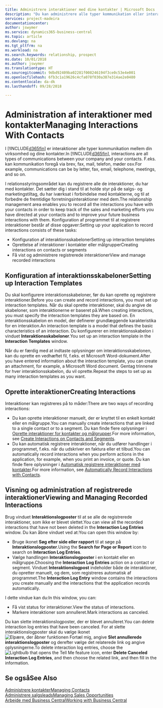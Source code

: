 ```yaml
---
title: Administrere interaktioner med dine kontakter | Microsoft Docs
description: "Du kan administrere alle typer kommunikation eller interaktioner mellem din virksomhed og dine kontakter, f.eks. kommunikation via brev, telefon, møder osv."
services: project-madeira
documentationcenter: 
author: jswymer
ms.service: dynamics365-business-central
ms.topic: article
ms.devlang: na
ms.tgt_pltfrm: na
ms.workload: na
ms.search.keywords: relationship, prospect
ms.date: 10/01/2018
ms.author: jswymer
ms.translationtype: HT
ms.sourcegitcommit: 9dbd92409ba02281f008246194f3ce0c53e4e001
ms.openlocfilehash: 6fb3c1a19626c4cfa078f030a387e314ae2e0480
ms.contentlocale: da-dk
ms.lasthandoff: 09/28/2018

---
```

# <a name="managing-interactions-with-contacts"></a><span data-ttu-id="50e0f-103">Administration af interaktioner med kontakter</span><span class="sxs-lookup"><span data-stu-id="50e0f-103">Managing Interactions With Contacts</span></span>
<span data-ttu-id="50e0f-104">I [!INCLUDE[d365fin](includes/d365fin_md.md)] er interaktioner alle typer kommunikation mellem din virksomhed og dine kontakter.</span><span class="sxs-lookup"><span data-stu-id="50e0f-104">In [!INCLUDE[d365fin](includes/d365fin_md.md)], interactions are all types of communications between your company and your contacts.</span></span> <span data-ttu-id="50e0f-105">F.eks. kan kommunikation foregå via brev, fax, mail, telefon, møder osv.</span><span class="sxs-lookup"><span data-stu-id="50e0f-105">For example, communications can be by letter, fax, email, telephone, meetings, and so on.</span></span>

<span data-ttu-id="50e0f-106">I relationsstyringsområdet kan du registrere alle de interaktioner, du har med kontakter. Det sætter dig i stand til at holde styr på de salgs- og marketingstiltag, du har iværksat i forbindelse med kontakterne, og til at forbedre de fremtidige forretningsinteraktioner med dem.</span><span class="sxs-lookup"><span data-stu-id="50e0f-106">The relationship management area enables you to record all the interactions you have with your contacts in order to keep track of the sales and marketing efforts you have directed at your contacts and to improve your future business interactions with them.</span></span> <span data-ttu-id="50e0f-107">Konfiguration af programmet til at registrere interaktioner består af disse opgaver:</span><span class="sxs-lookup"><span data-stu-id="50e0f-107">Setting up your application to record interactions consists of these tasks:</span></span>

* <span data-ttu-id="50e0f-108">Konfiguration af interaktionsskabeloner</span><span class="sxs-lookup"><span data-stu-id="50e0f-108">Setting up interaction templates</span></span>  
* <span data-ttu-id="50e0f-109">Oprettelse af interaktioner i kontakter eller målgrupper</span><span class="sxs-lookup"><span data-stu-id="50e0f-109">Creating interactions on contacts or segments</span></span>  
* <span data-ttu-id="50e0f-110">Få vist og administrere registrerede interaktioner</span><span class="sxs-lookup"><span data-stu-id="50e0f-110">View and manage recorded interactions</span></span>  

##  <a name="setting-up-interaction-templates"></a><span data-ttu-id="50e0f-111">Konfiguration af interaktionsskabeloner</span><span class="sxs-lookup"><span data-stu-id="50e0f-111">Setting up Interaction Templates</span></span>
<span data-ttu-id="50e0f-112">Du skal konfigurere interaktionsskabeloner, før du kan oprette og registrere interaktioner.</span><span class="sxs-lookup"><span data-stu-id="50e0f-112">Before you can create and record interactions, you must set up interaction templates.</span></span> <span data-ttu-id="50e0f-113">Når du skal oprette interaktioner, skal du angive de skabeloner, som interaktionerne er baseret på.</span><span class="sxs-lookup"><span data-stu-id="50e0f-113">When creating interactions, you must specify the interaction templates they are based on.</span></span> <span data-ttu-id="50e0f-114">En interaktionsskabelon en model, der definerer grundlæggende karakteristika for en interaktion.</span><span class="sxs-lookup"><span data-stu-id="50e0f-114">An interaction template is a model that defines the basic characteristics of an interaction.</span></span>
<span data-ttu-id="50e0f-115">Du konfigurerer en interaktionsskabelon i vinduet **Interaktionsskabeloner**.</span><span class="sxs-lookup"><span data-stu-id="50e0f-115">You set up an interaction template in the **Interaction Templates** window.</span></span>

<span data-ttu-id="50e0f-116">Når du er færdig med at indtaste oplysninger om interaktionsskabelonen, kan du oprette en vedhæftet fil, f.eks. et Microsoft Word-dokument.</span><span class="sxs-lookup"><span data-stu-id="50e0f-116">After you have entered information about the interaction template, you can create an attachment, for example, a Microsoft Word document.</span></span> <span data-ttu-id="50e0f-117">Gentag trinnene for hver interaktionsskabelon, du vil oprette.</span><span class="sxs-lookup"><span data-stu-id="50e0f-117">Repeat the steps to set up as many interaction templates as you want.</span></span>  

## <a name="creating-interactions"></a><span data-ttu-id="50e0f-118">Oprette interaktioner</span><span class="sxs-lookup"><span data-stu-id="50e0f-118">Creating Interactions</span></span>
<span data-ttu-id="50e0f-119">Interaktioner kan registreres på to måder:</span><span class="sxs-lookup"><span data-stu-id="50e0f-119">There are two ways of recording interactions:</span></span>

* <span data-ttu-id="50e0f-120">Du kan oprette interaktioner manuelt, der er knyttet til en enkelt kontakt eller en målgruppe.</span><span class="sxs-lookup"><span data-stu-id="50e0f-120">You can manually create interactions that are linked to a single contact or to a segment.</span></span> <span data-ttu-id="50e0f-121">Du kan finde flere oplysninger i [Oprette interaktioner for kontakter og målgrupper](marketing-how-create-interactions.md).</span><span class="sxs-lookup"><span data-stu-id="50e0f-121">For more information, see [Create Interactions on Contacts and Segments](marketing-how-create-interactions.md).</span></span>  
* <span data-ttu-id="50e0f-122">Du kan automatisk registrere interaktioner, når du udfører handlinger i programmet, f.eks. når du udskriver en faktura eller et tilbud.</span><span class="sxs-lookup"><span data-stu-id="50e0f-122">You can automatically record interactions when you perform actions in the application, for example, when you print an invoice, or quote.</span></span> <span data-ttu-id="50e0f-123">Du kan finde flere oplysninger i [Automatisk registrere interaktioner med kontakter](marketing-auto-record-interactions.md).</span><span class="sxs-lookup"><span data-stu-id="50e0f-123">For more information, see [Automatically Record Interactions with Contacts](marketing-auto-record-interactions.md).</span></span>

## <a name="viewing-and-managing-recorded-interactions"></a><span data-ttu-id="50e0f-124">Visning og administration af registrerede interaktioner</span><span class="sxs-lookup"><span data-stu-id="50e0f-124">Viewing and Managing Recorded Interactions</span></span>
<span data-ttu-id="50e0f-125">Brug vinduet **Interaktionslogposter** til at se alle de registrerede interaktioner, som ikke er blevet slettet.</span><span class="sxs-lookup"><span data-stu-id="50e0f-125">You can view all the recorded interactions that have not been deleted in the **Interaction Log Entries** window.</span></span> <span data-ttu-id="50e0f-126">Du kan åbne vinduet ved at:</span><span class="sxs-lookup"><span data-stu-id="50e0f-126">You can open this window by:</span></span>

* <span data-ttu-id="50e0f-127">Bruge ikonet **Søg efter side eller rapport** til at søge på **Interaktionslogposter**.</span><span class="sxs-lookup"><span data-stu-id="50e0f-127">Using the **Search for Page or Report** icon to search on **Interaction Log Entries**.</span></span>
* <span data-ttu-id="50e0f-128">Vælge handlingen **Interaktionslogposter** i en kontakt eller en målgruppe.</span><span class="sxs-lookup"><span data-stu-id="50e0f-128">Choosing the **Interaction Log Entries** action on a contact or segment.</span></span>
  <span data-ttu-id="50e0f-129">Vinduet **Interaktionslogpost** indeholder både de interaktioner, du opretter manuelt, og dem, som registreres automatisk af programmet.</span><span class="sxs-lookup"><span data-stu-id="50e0f-129">The **Interaction Log Entry** window contains the interactions you create manually and the interactions that the application records automatically.</span></span>

<span data-ttu-id="50e0f-130">I dette vindue kan du:</span><span class="sxs-lookup"><span data-stu-id="50e0f-130">In this window, you can:</span></span>

* <span data-ttu-id="50e0f-131">Få vist status for interaktioner.</span><span class="sxs-lookup"><span data-stu-id="50e0f-131">View the status of interactions.</span></span>
* <span data-ttu-id="50e0f-132">Markere interaktioner som annulleret.</span><span class="sxs-lookup"><span data-stu-id="50e0f-132">Mark interactions as canceled.</span></span>

<span data-ttu-id="50e0f-133">Du kan slette interaktionslogposter, der er blevet annulleret.</span><span class="sxs-lookup"><span data-stu-id="50e0f-133">You can delete interaction log entries that have been canceled.</span></span> <span data-ttu-id="50e0f-134">For at slette interaktionslogposter skal du vælge ikonet ![Elpære, der åbner funktionen Fortæl mig](media/ui-search/search_small.png "Fortæl mig, hvad du vil foretage dig"), angive **Slet annullerede interaktionslogposter** og derefter vælge det relaterede link og angive oplysningerne.</span><span class="sxs-lookup"><span data-stu-id="50e0f-134">To delete interaction log entries, choose the ![Lightbulb that opens the Tell Me feature](media/ui-search/search_small.png "Tell me what you want to do") icon, enter **Delete Canceled Interaction Log Entries**, and then choose the related link, and then fill in the information.</span></span>

## <a name="see-also"></a><span data-ttu-id="50e0f-135">Se også</span><span class="sxs-lookup"><span data-stu-id="50e0f-135">See Also</span></span>
[<span data-ttu-id="50e0f-136">Administrere kontakter</span><span class="sxs-lookup"><span data-stu-id="50e0f-136">Managing Contacts</span></span>](marketing-contacts.md)  
[<span data-ttu-id="50e0f-137">Administrere salgsleads</span><span class="sxs-lookup"><span data-stu-id="50e0f-137">Managing Sales Opportunities</span></span>](marketing-manage-sales-opportunities.md)  
[<span data-ttu-id="50e0f-138">Arbejde med Business Central</span><span class="sxs-lookup"><span data-stu-id="50e0f-138">Working with Business Central</span></span>](ui-work-product.md)  

